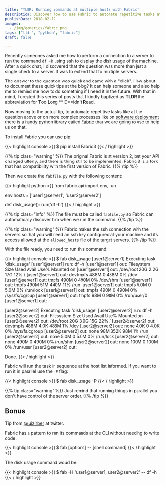 ```yaml
--- 
title: "TLDR: Running commands at multiple hosts with Fabric"
description: Discover how to use Fabric to automate repetitive tasks at your servers
publishDate: 2018-02-17
images:
  - /img/generics/fabric.png
tags: ["tldr", "python", "fabric"]
draft: false

---
```


Recently someones asked me how to perform a connection to a server to run the command `df -h` using ssh to display the disk usage of the machine. After a quick chat, I discovered that the question was more than just a single check to a server. It was to extend that to multiple servers.

The answer to the question was quick and came with a "click". How about to document these quick tips at the blog? It can help someone and also help me to remind me how to do something if I need it in the future. With that in mind, I created this series of posts that I kindly baptized as **TLDR** the abbreviation for **T**oo **L**ong ** D**idn't **R**ead.

Now moving to the actual tip, to automate repetitive tasks like at the question above or on more complex processes like on [software deployment](https://en.wikipedia.org/wiki/Software_deployment) there is a handy python library called [Fabric](http://www.fabfile.org/) that we are going to use to help us on that.

To install Fabric you can use pip:

{{< highlight console >}}
$ pip install Fabric3
{{< / highlight >}}

{{% tip class="warning" %}}
The original Fabric is at version 2, but your API changed utterly, and there is thing still to be implemented. Fabric 3 is a fork that has compatibility with the first version of Fabric.
{{% /tip %}}

Then we create the `fabfile.py` with the following content:

{{< highlight python >}}
from fabric.api import env, run

env.hosts = ['user1@server1', 'user2@server2']


def disk_usage():
    run('df -h')
{{< / highlight >}}

{{% tip class="info" %}}
The file must be called `fabfile.py` so Fabric can automatically discover him when we run the command.
{{% /tip %}}

{{% tip class="warning" %}}
Fabric makes the ssh connection with the servers so that you will need an ssh key configured at your machine and its access allowed at the `allowed_hosts` file of the target servers.
{{% /tip %}}

With the file ready, you need to run this command:

{{< highlight console >}}
$ fab disk_usage
[user1@server1] Executing task 'disk_usage'
[user1@server1] run: df -h
[user1@server1] out: Filesystem      Size  Used Avail Use% Mounted on
[user1@server1] out: /dev/root        20G  2.2G   17G  12% /
[user1@server1] out: devtmpfs        488M     0  488M   0% /dev
[user1@server1] out: tmpfs           490M     0  490M   0% /dev/shm
[user1@server1] out: tmpfs           490M   51M  440M  11% /run
[user1@server1] out: tmpfs           5.0M     0  5.0M   0% /run/lock
[user1@server1] out: tmpfs           490M     0  490M   0% /sys/fs/cgroup
[user1@server1] out: tmpfs            98M     0   98M   0% /run/user/0
[user1@server1] out:

[user2@server2] Executing task 'disk_usage'
[user2@server2] run: df -h
[user2@server2] out: Filesystem      Size  Used Avail Use% Mounted on
[user2@server2] out: /dev/root        20G  3.9G   15G  22% /
[user2@server2] out: devtmpfs        488M  4.0K  488M   1% /dev
[user2@server2] out: none            4.0K     0  4.0K   0% /sys/fs/cgroup
[user2@server2] out: none             98M  352K   98M   1% /run
[user2@server2] out: none            5.0M     0  5.0M   0% /run/lock
[user2@server2] out: none            490M     0  490M   0% /run/shm
[user2@server2] out: none            100M     0  100M   0% /run/user
[user2@server2] out:


Done.
{{< / highlight >}}

Fabric will run the task in sequence at the host list informed. If you want to run it in parallel use the `-P` flag:

{{< highlight console >}}
$ fab disk_usage -P
{{< / highlight >}}

{{% tip class="warning" %}}
Just remind that running things in parallel you don't have control of the server order.
{{% /tip %}}

## Bonus

Tip from [@luizirber](https://twitter.com/luizirber) at twitter.

Fabric has a pattern to run its commands at the CLI without needing to write code:

{{< highlight console >}}
$ fab [options] -- [shell command]
{{< / highlight >}}

The disk usage command woud be:

{{< highlight console >}}
$ fab -H 'user1@server1, user2@server2' -- df -h
{{< / highlight >}}

